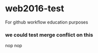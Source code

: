 # web2016-test
For github workflow education purposes

### we could test merge conflict on this
nop
nop
